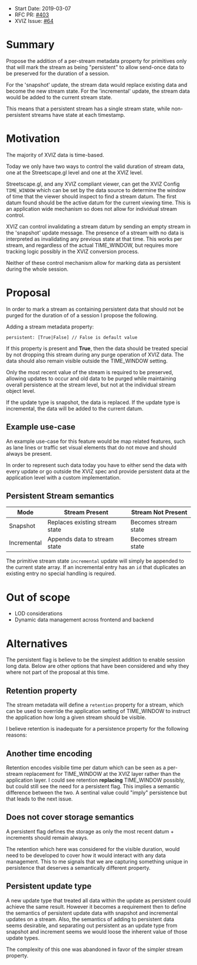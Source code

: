 - Start Date: 2019-03-07
- RFC PR: [#403](https://github.com/uber/xviz/pull/403)
- XVIZ Issue: [#64](https://github.com/uber/xviz/issues/64)

# Summary

Propose the addition of a per-stream metadata property for primitives only that will mark the stream
as being "persistent" to allow send-once data to be preserved for the duration of a session.

For the 'snapshot' update, the stream data would replace existing data and become the new stream
state. For the 'incremental' update, the stream data would be added to the current stream state.

This means that a persistent stream has a single stream state, while non-persistent streams have
state at each timestamp.

# Motivation

The majority of XVIZ data is time-based.

Today we only have two ways to control the valid duration of stream data, one at the Streetscape.gl
level and one at the XVIZ level.

Streetscape.gl, and any XVIZ compliant viewer, can get the XVIZ Config `TIME_WINDOW` which can be
set by the data source to determine the window of time that the viewer should inspect to find a
stream datum. The first datum found should be the active datum for the current viewing time. This is
an application wide mechanism so does not allow for individual stream control.

XVIZ can control invalidating a stream datum by sending an empty stream in the 'snapshot' update
message. The presence of a stream with no data is interpreted as invalidating any previous state at
that time. This works per stream, and regardless of the actual TIME_WINDOW, but requires more
tracking logic possibly in the XVIZ conversion process.

Neither of these control mechanism allow for marking data as persistent during the whole session.

# Proposal

In order to mark a stream as containing persistent data that should not be purged for the duration
of of a session I propose the following.

Adding a stream metadata property:

```
persistent: [True|False] // False is default value
```

If this property is present and **True**, then the data should be treated special by not dropping
this stream during any purge operation of XVIZ data. The data should also remain visible outside the
TIME_WINDOW setting.

Only the most recent value of the stream is required to be preserved, allowing updates to occur and
old data to be purged while maintaining overall persistence at the stream level, but not at the
individual stream object level.

If the update type is snapshot, the data is replaced. If the update type is incremental, the data
will be added to the current datum.

## Example use-case

An example use-case for this feature would be map related features, such as lane lines or traffic
set visual elements that do not move and should always be present.

In order to represent such data today you have to either send the data with every update or go
outside the XVIZ spec and provide persistent data at the application level with a custom
implementation.

## Persistent Stream semantics

| Mode        | Stream Present                 | Stream Not Present   |
| ----------- | ------------------------------ | -------------------- |
| Snapshot    | Replaces existing stream state | Becomes stream state |
| Incremental | Appends data to stream state   | Becomes stream state |

The primitive stream state `incremental` update will simply be appended to the current state array.
If an incremental entry has an `id` that duplicates an existing entry no special handling is
required.

# Out of scope

- LOD considerations
- Dynamic data management across frontend and backend

# Alternatives

The persistent flag is believe to be the simplest addition to enable session long data. Below are
other options that have been considered and why they where not part of the proposal at this time.

## Retention property

The stream metadata will define a `retention` property for a stream, which can be used to override
the application setting of TIME_WINDOW to instruct the application how long a given stream should be
visible.

I believe retention is inadequate for a persistence property for the following reasons:

## Another time encoding

Retention encodes visibile time per datum which can be seen as a per-stream replacement for
TIME_WINDOW at the XVIZ layer rather than the application layer. I could see retention **replacing**
TIME_WINDOW possibly, but could still see the need for a persistent flag. This implies a semantic
difference between the two. A sentinal value could "imply" persistence but that leads to the next
issue.

## Does not cover storage semantics

A persistent flag defines the storage as only the most recent datum + increments should remain
always.

The retention which here was considered for the visible duration, would need to be developed to
cover how it would interact with any data management. This to me signals that we are capturing
something unique in persistence that deserves a semantically different property.

## Persistent update type

A new update type that treated all data within the update as persistent could achieve the same
result. However it becomes a requirement then to define the semantics of persistent update data with
snapshot and incremental updates on a stream. Also, the semantics of adding to persistent data seems
desirable, and separating out persistent as an update type from snapshot and increment seems we
would loose the inherent value of those update types.

The complexity of this one was abandoned in favor of the simpler stream property.
